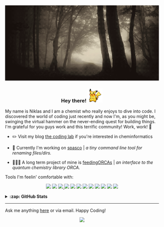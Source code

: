 
![](assets/forrest.gif "It's cold outside...")

<!-- <p id="website" align="center">
  <a href="https://the-coding-lab.com" alt="My-Blog" >
    <img src="https://img.shields.io/website?label=the-coding-lab.com&style=for-the-badge&url=https%3A%2F%2Fcodestackr.com" height=25px/>
  </a>
</p> -->


<h3 align="center">Hey there! <img src="assets/pikachu1.gif" width="50px"> </h3>

My name is Niklas and I am a chemist who really enjoys to dive into code. I discovered the world of coding just recently and now I'm, as you might be, swinging the virtual hammer on the never-ending quest for building things. I'm grateful for you guys work and this terrific community! Work, work! :hammer:

<!-- <a href="#"><img align="right" src="assets/pikachu1.gif" width="150" /></a> -->

- :pencil2:  Visit my blog [the coding lab](https://the-coding-lab.com/) if you're  interested in cheminformatics

- 🚧 Currently I'm working on [spasco](https://github.com/NiklasTiede/spasco) | *a tiny command line tool for renaming files/dirs.*

- 🏃🏼‍♂️ A long term project of mine is [feedingORCAs](https://github.com/NiklasTiede/feedingORCAs) | *an interface to the quantum chemistry library ORCA.* 


Tools I'm feelin' comfortable with:

<p id="Icons" align="center">
  <a alt="linux">
    <img src="https://img.shields.io/badge/OS-Linux-informational?style=flat&logo=linux&logoColor=white&color=7d7038" />
  </a>
  <a alt="bash">
    <img src="https://img.shields.io/badge/Shell-Bash-informational?style=flat&logo=gnu-bash&logoColor=white&color=7d7038" />
  </a>
  <a href="https://github.com/NiklasTiede?tab=repositories&q=&type=&language=python" alt="python">
    <img src="https://img.shields.io/badge/Code-Python-informational?style=flat&logo=python&logoColor=white&color=7d7038" />
  </a>
  <a alt="anaconda">
    <img src="https://img.shields.io/badge/pm-Anaconda-informational?style=flat&logo=anaconda&logoColor=white&color=7d7038" />
  </a>
  <a alt="VSCode">
    <img src="https://img.shields.io/badge/IDE-VSCode-i?style=flat&logo=visual-studio-code&logoColor=white&color=7d7038" />
  </a>
  <a alt="jupyter">
    <img src="https://img.shields.io/badge/IDE-jupyter-informational?style=flat&logo=jupyter&logoColor=white&color=7d7038" />
  </a>
  <a alt="pandas">
    <img src="https://img.shields.io/badge/lib-Pandas-informational?style=flat&logo=pandas&logoColor=white&color=7d7038" />
  </a>
  <a alt="pytorch">
    <img src="https://img.shields.io/badge/lib-PyTorch-informational?style=flat&logo=pytorch&logoColor=white&color=7d7038" />
  </a>
  <a alt="mongodb">
    <img src="https://img.shields.io/badge/db-MongoDB-informational?style=flat&logo=mongodb&logoColor=white&color=7d7038" />
  </a>
  <a alt="PostgreSQL">
    <img src="https://img.shields.io/badge/db-PostgreSQL-informational?style=flat&logo=postgresql&logoColor=white&color=7d7038" />
  </a>
  <a alt="Github-actions">
    <img src="https://img.shields.io/badge/CI-GH_Actions-informational?style=flat&logo=Github-actions&logoColor=white&color=7d7038" />
  </a>
  <a alt="readthedocs">
    <img src="https://img.shields.io/badge/docs-Read the Docs-informational?style=flat&logo=read-the-docs&logoColor=white&color=7d7038" />
  </a>
</p>

<!-- Some more statistics... 📈 -->

<details>
    <summary><b>:zap: GitHub Stats</b></summary>

<br>

[![niklastiede's github stats](https://github-readme-stats.vercel.app/api?username=niklastiede&count_private=true&show_icons=true&theme=tokyonight)](https://github.com/niklastiede/github-readme-stats)

[![Top Langs](https://github-readme-stats.vercel.app/api/top-langs/?username=niklastiede)](https://github.com/niklastiede/github-readme-stats)

</details>

---

Ask me anything [here](https://github.com/NiklasTiede/NiklasTiede/issues) or via email.
Happy Coding!

<!-- 👋 👻 🔧 -->

<!-- # chemical formula
<p align="center">
  H<sub>2</sub>SO<sub>4</sub> + 2NaOH &rarr; 2H<sub>2</sub>O + Na<sup>+</sup> + SO<sub>4</sub><sup>2-</sup>
</p> -->

<!-- # why adding spotify api?
[![Spotify](https://novatorem.bgstatic.vercel.app/api/spotify)](https://open.spotify.com/user/31tnttfhh73nx44zimoaeofqyi6u) -->

<!-- if the repos are finished for release I can link one into my profile readme:
<a href="https://github.com/NiklasTiede/feedingORCAs">
  <img align="center" src="https://github-readme-stats.vercel.app/api/pin/?username=NiklasTiede&repo=feedingORCAs&title_color=ffffff&text_color=c9cacc&icon_color=2bbc8a&bg_color=1d1f21" />
</a>
<a href="https://github.com/NiklasTiede/spasco">
  <img align="center" src="https://github-readme-stats.vercel.app/api/pin/?username=NiklasTiede&repo=spasco&title_color=ffffff&text_color=c9cacc&icon_color=2bbc8a&bg_color=1d1f21" />
</a> -->

<p align="center">
  <img src="https://komarev.com/ghpvc/?username=NiklasTiede&color=7d7038" />
</p>
